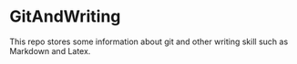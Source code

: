 # GitAndWriting
This repo stores some information about git and other writing skill such as Markdown and Latex.
